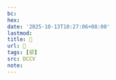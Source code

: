 ```yaml
---
bc:
hex:
date: '2025-10-13T10:27:06+08:00'
lastmod:
title: 􃜪
url: 􃜪
tags: [郤]
src: DCCV
note:
---
```

